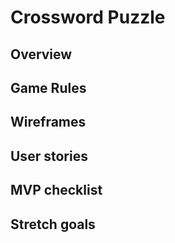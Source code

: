 # Crossword Puzzle

## Overview

## Game Rules

## Wireframes

## User stories

## MVP checklist

## Stretch goals